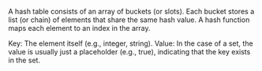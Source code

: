 A hash table consists of an array of buckets (or slots). Each bucket stores a list (or chain) of elements that share the same hash value. A hash function maps each element to an index in the array.

Key: The element itself (e.g., integer, string).
Value: In the case of a set, the value is usually just a placeholder (e.g., true), indicating that the key exists in the set.